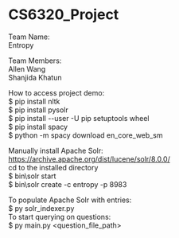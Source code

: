 # CS6320_Project
Team Name:\
Entropy

Team Members:\
Allen Wang\
Shanjida Khatun

How to access project demo:\
$ pip install nltk\
$ pip install pysolr\
$ pip install --user -U pip setuptools wheel\
$ pip install spacy\
$ python -m spacy download en_core_web_sm

Manually install Apache Solr: https://archive.apache.org/dist/lucene/solr/8.0.0/ \
cd to the installed directory\
$ bin\solr start\
$ bin\solr create -c entropy -p 8983

To populate Apache Solr with entries:\
$ py solr_indexer.py\
To start querying on questions:\
$ py main.py <question_file_path>
